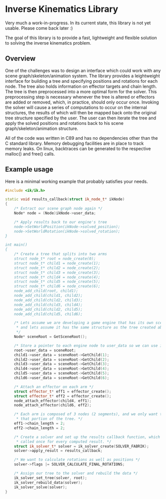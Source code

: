 Inverse Kinematics Library
==========================

Very much a work-in-progress. In its current state, this library  is  not  yet
usable. Please come back later :)

The  goal  of  this  library is to provide a fast,  lightweight  and  flexible
solution to solving the inverse kinematics problem.

Overview
--------

One of the challenges was to design an interface  which  could  work  with any
scene graph/skeleton/animation system.  The  library  provides  a leightweight
interface for building a tree  and specifying positions and rotations for each
node.  The tree also holds information on effector targets and  chain  length.
The  tree is then preprocessed into a more optimal form for the  solver.  This
preprocessing step is necessary  whenever the tree is altered or effectors are
added or removed,  which,  in  practice,  should only occur once. Invoking the
solver  will  cause  a  series  of  computations  to  occur  on  the  internal
structures, the results of which will then be  mapped  back  onto the original
tree structure specified by the user. The user can then iterate  the  tree and
apply   the   solved   positions   and   rotations   back   to    his    scene
graph/skeleton/animation structure.

All  of the code was written in C89 and has no dependencies other than  the  C
standard  library.  Memory  debugging  facilities are in place to track memory
leaks.  On  linux,  backtraces can be generated to the respective malloc() and
free() calls.

Example usage
-------------

Here is a minimal working example that probably satisfies your needs.

```cpp
#include <ik/ik.h>

static void results_callback(struct ik_node_t* ikNode)
{
    /* Extract our scene graph node again */
    Node* node = (Node)ikNode->user_data;

    /* Apply results back to our engine's tree
    node->SetWorldPosition(ikNode->solved_position);
    node->SetWorldRotation(ikNode->solved_rotation);
}

int main()
{
    /* Create a tree that splits into two arms
    struct node_t* root = node_create(0);
    struct node_t* child1 = node_create(1);
    struct node_t* child2 = node_create(2);
    struct node_t* child3 = node_create(3);
    struct node_t* child4 = node_create(4);
    struct node_t* child5 = node_create(5);
    struct node_t* child6 = node_create(6);
    node_add_child(root, child1);
    node_add_child(child1, child2);
    node_add_child(child2, child3);
    node_add_child(child3, child4);
    node_add_child(child2, child5);
    node_add_child(child5, child6);

    /* Lets assume we are developing a game engine that has its own scene graph,
     * and lets assume it has the same structure as the tree created above.
     */
    Node* sceneRoot = GetSceneRoot();

    /* Store a pointer to each engine node to user_data so we can use it later */
    root->user_data = sceneRoot;
    child1->user_data = sceneRoot->GetChild(1);
    child2->user_data = sceneRoot->GetChild(2);
    child3->user_data = sceneRoot->GetChild(3);
    child4->user_data = sceneRoot->GetChild(4);
    child5->user_data = sceneRoot->GetChild(5);
    child6->user_data = sceneRoot->GetChild(6);

    /* Attach an effector on each arm */
    struct effector_t* eff1 = effector_create();
    struct effector_t* eff2 = effector_create();
    node_attach_effector(child4, eff1);
    node_attach_effector(child6, eff2);

    /* Each arm is composed of 3 nodes (2 segments), and we only want to control
     * that portion of the tree. */
    eff1->chain_length = 2;
    eff2->chain_length = 2;

    /* Create a solver and set up the results callback function, which gets
     * called once for every computed result. */
    struct ik_solver_t* solver = ik_solver_create(SOLVER_FABRIK);
    solver->apply_result = results_callback;

    /* We want to calculate rotations as well as positions */
    solver->flags |= SOLVER_CALCULATE_FINAL_ROTATIONS;

    /* Assign our tree to the solver and rebuild the data */
    ik_solver_set_tree(solver, root);
    ik_solver_rebuild_data(solver);
    ik_solver_solve(solver);
}

```
